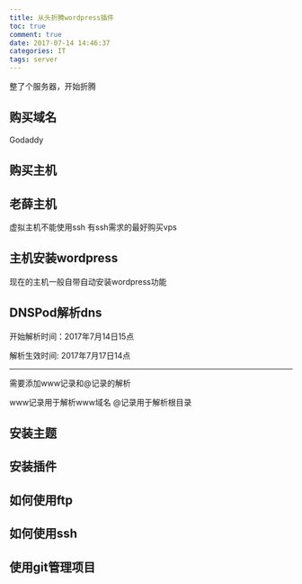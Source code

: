 ```yaml
---
title: 从头折腾wordpress插件
toc: true
comment: true
date: 2017-07-14 14:46:37
categories: IT
tags: server
---
```




整了个服务器，开始折腾


<!--more-->


## 购买域名
Godaddy

## 购买主机
老薛主机
--- 
虚拟主机不能使用ssh
有ssh需求的最好购买vps

## 主机安装wordpress
现在的主机一般自带自动安装wordpress功能

## DNSPod解析dns
开始解析时间：2017年7月14日15点

解析生效时间:  2017年7月17日14点

--- 
需要添加www记录和@记录的解析

www记录用于解析www域名
@记录用于解析根目录


## 安装主题

## 安装插件

## 如何使用ftp

## 如何使用ssh

## 使用git管理项目

